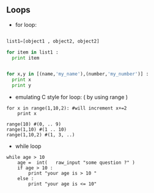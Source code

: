 Loops
----

- for loop:
```python

list1=[object1 , object2, object2]

for item in list1 :
  print item


for x,y in [(name,'my_name'),(number,'my_number')] :
  print x
  print y


```

- emulating C style for loop: ( by using range )
```
for x in range(1,10,2): #will increment x+=2 
    print x

range(10) #(0, .. 9)
range(1,10) #(1 .. 10)
range(1,10,2) #(1, 3, ..)
```

- while loop
```
while age > 10
    age =  int(   raw_input "some question ?" )
    if age > 10 :
        print "your age is > 10 "
    else :
        print "your age is <= 10"
        
```


